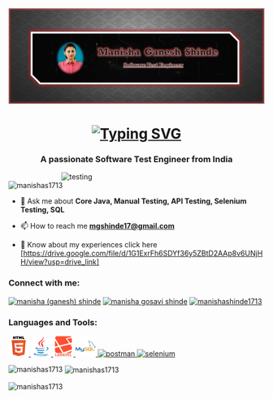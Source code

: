 ![logo](https://github.com/ManishaS1713/ManishaS1713/blob/main/b1.png)
<h1 align="center"> <a href="https://git.io/typing-svg"><img src="https://readme-typing-svg.demolab.com?font=Fira+Code&pause=1000&random=false&width=435&lines=Hi+%F0%9F%91%8B%2C+I'm+Manisha+Ganesh+Shinde" alt="Typing SVG" /></a> </h1>
<h3 align="center">A passionate Software Test Engineer from India</h3>

<img align="right" alt="testing" width="400" src="https://camo.githubusercontent.com/374987f773148e46b1851b9e3bc4bf71b182562dd002620ef3e4263cb3997130/68747470733a2f2f6d69726f2e6d656469756d2e636f6d2f6d61782f3837352f312a7164415731546a434e353768316c6275757a766368672e676966">

<p align="left"> <img src="https://komarev.com/ghpvc/?username=manishas1713&label=Profile%20views&color=0e75b6&style=flat" alt="manishas1713" /> </p>

- 💬 Ask me about **Core Java, Manual Testing, API Testing, Selenium Testing, SQL**

- 📫 How to reach me **mgshinde17@gmail.com**

- 📄 Know about my experiences click here [https://drive.google.com/file/d/1G1ExrFh6SDYf36y5ZBtD2AAp8v6UNjHH/view?usp=drive_link]

<h3 align="left">Connect with me:</h3>
<p align="left">
<a href="https://www.linkedin.com/in/manisha1713" target="blank"><img align="center" src="https://raw.githubusercontent.com/rahuldkjain/github-profile-readme-generator/master/src/images/icons/Social/linked-in-alt.svg" alt="manisha (ganesh) shinde" height="30" width="40" /></a>
<a href="https://www.facebook.com/manisha.ganesh.shinde/about/" target="blank"><img align="center" src="https://raw.githubusercontent.com/rahuldkjain/github-profile-readme-generator/master/src/images/icons/Social/facebook.svg" alt="manisha gosavi shinde" height="30" width="40" /></a>
<a href="https://www.instagram.com/manishashinde1713/"><img align="center" src="https://raw.githubusercontent.com/rahuldkjain/github-profile-readme-generator/master/src/images/icons/Social/instagram.svg" alt="manishashinde1713" height="30" width="40" /></a>
</p>

<h3 align="left">Languages and Tools:</h3>
<p align="left"> <a href="https://www.w3.org/html/" target="_blank" rel="noreferrer"> <img src="https://raw.githubusercontent.com/devicons/devicon/master/icons/html5/html5-original-wordmark.svg" alt="html5" width="40" height="40"/> </a> <a href="https://www.java.com" target="_blank" rel="noreferrer"> <img src="https://raw.githubusercontent.com/devicons/devicon/master/icons/java/java-original.svg" alt="java" width="40" height="40"/> </a> <a href="https://laravel.com/" target="_blank" rel="noreferrer"> <img src="https://raw.githubusercontent.com/devicons/devicon/master/icons/laravel/laravel-plain-wordmark.svg" alt="laravel" width="40" height="40"/> </a> <a href="https://www.mysql.com/" target="_blank" rel="noreferrer"> <img src="https://raw.githubusercontent.com/devicons/devicon/master/icons/mysql/mysql-original-wordmark.svg" alt="mysql" width="40" height="40"/> </a> <a href="https://postman.com" target="_blank" rel="noreferrer"> <img src="https://www.vectorlogo.zone/logos/getpostman/getpostman-icon.svg" alt="postman" width="40" height="40"/> </a> <a href="https://www.selenium.dev" target="_blank" rel="noreferrer"> <img src="https://raw.githubusercontent.com/detain/svg-logos/780f25886640cef088af994181646db2f6b1a3f8/svg/selenium-logo.svg" alt="selenium" width="40" height="40"/> </a> </p>

<p><img align="left" src="https://github-readme-stats.vercel.app/api/top-langs?username=manishas1713&show_icons=true&locale=en&layout=compact" alt="manishas1713" /></p>

<p>&nbsp;<img align="center" src="https://github-readme-stats.vercel.app/api?username=manishas1713&show_icons=true&locale=en" alt="manishas1713" /></p>

<p><img align="center" src="https://github-readme-streak-stats.herokuapp.com/?user=manishas1713&" alt="manishas1713" /></p>
